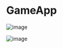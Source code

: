 # GameApp

![image](https://user-images.githubusercontent.com/28211705/210445265-a83a7427-638e-4b65-9f8d-a7f4d8aef757.png)


![image](https://user-images.githubusercontent.com/28211705/210445309-a2761da8-107a-4f1a-be45-033c45adeeec.png)
